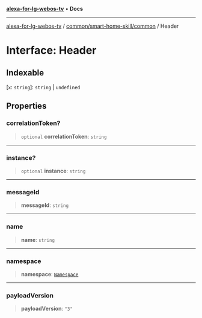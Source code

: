 [**alexa-for-lg-webos-tv**](../../../../README.md) • **Docs**

***

[alexa-for-lg-webos-tv](../../../../modules.md) / [common/smart-home-skill/common](../README.md) / Header

# Interface: Header

## Indexable

 \[`x`: `string`\]: `string` \| `undefined`

## Properties

### correlationToken?

> `optional` **correlationToken**: `string`

***

### instance?

> `optional` **instance**: `string`

***

### messageId

> **messageId**: `string`

***

### name

> **name**: `string`

***

### namespace

> **namespace**: [`Namespace`](../type-aliases/Namespace.md)

***

### payloadVersion

> **payloadVersion**: `"3"`
